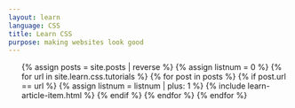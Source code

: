 ```yaml
---
layout: learn
language: CSS
title: Learn CSS
purpose: making websites look good
---
```

<!-- I've written many tutorials on CSS. As I want to make them easy to learn from, I've complied a list of which posts to check out in what order if you want to learn CSS. If you want to know more about Code The Web, check out the [welcome post][welcome].
 -->
<!-- > ### Want to get new posts in your inbox? [Sign up to my newsletter][newsletter].
> I've worked hard on these tutorials and as of now do not make any money on them, so I'd really appreciate if you signed up ;)
{:class="newsletter"} -->
<!-- 
# Prerequisites
These are optional but recommended. In tutorials, I might build on what's covered here. I'd also recommed the set-up tutorial so you are writing and running your code in the same way as I am. Or, you can just **[skip to the tutorials](#tutorials)**.
## How to learn a programming language
[How to learn web development][p1]

## Background knowledge
[How the internet works][p2]

## Set-up
[Practice web development on your computer][p3]

# Tutorials
I make a new tutorial at least once a week. Over time, this list will grow. Once you have finished learning CSS, you can move on to [JavaScript][js]. -->

<ol class="learn-post-cards article-list">
{% assign posts = site.posts | reverse %}
{% assign listnum = 0 %}
{% for url in site.learn.css.tutorials %}
{% for post in posts %}
{% if post.url == url %}
{% assign listnum = listnum | plus: 1 %}
{% include learn-article-item.html %}
{% endif %}
{% endfor %}
{% endfor %}
</ol>
<span class="invisible-text">   ‍   </span>

[newsletter]: {{site.newsletter}}

[welcome]: /welcome/
[p1]: /how-to-learn-web-development/
[p2]: /how-the-internet-works/
[p3]: /web-development-on-your-computer/

[r-devchat]: /devchat/
[r-steps-to-creating-a-website]: /steps-to-creating-a-website/
[r-reference-sites]: /web-development-reference-sites/

[js]: /learn/javascript

[newsletter]: {{site.newsletter}}